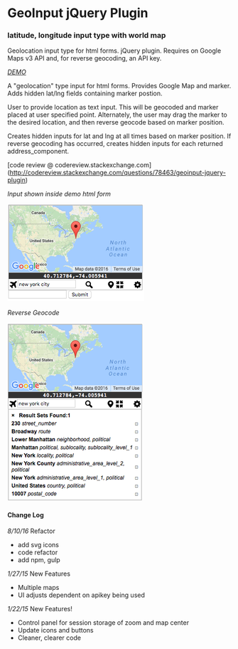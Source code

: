 # GeoInput jQuery Plugin
### latitude, longitude input type with world map
Geolocation input type for html forms. jQuery plugin. Requires on Google Maps v3 API and, for reverse geocoding, an API key.

[*DEMO*](http://dmgig.com/geoInput/)

A "geolocation" type input for html forms. Provides Google Map and marker. Adds hidden lat/lng fields containing marker postion.

User to provide location as text input. This will be geocoded and marker placed at user specified point. Alternately, the user may drag the marker to the desired location, and then reverse geocode based on marker position.

Creates hidden inputs for lat and lng at all times based on marker position. If reverse geocoding has occurred, creates hidden inputs for each returned address_component.

[code review @ codereview.stackexchange.com] (http://codereview.stackexchange.com/questions/78463/geoinput-jquery-plugin)

*Input shown inside demo html form*

![geoinput screencap](/geoinput_screencap.png)

*Reverse Geocode*

![geoinput during reverse geocode screencap](/geoinput_revgeo_screencap.png)

#### Change Log

_8/10/16_ Refactor
* add svg icons
* code refactor
* add npm, gulp

_1/27/15_ New Features
* Multiple maps
* UI adjusts dependent on apikey being used

_1/22/15_ New Features!
* Control panel for session storage of zoom and map center
* Update icons and buttons
* Cleaner, clearer code
